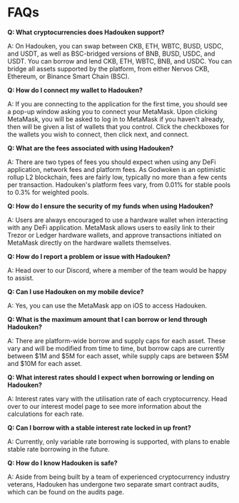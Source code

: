 # FAQs

**Q: What cryptocurrencies does Hadouken support?**

A: On Hadouken, you can swap between CKB, ETH, WBTC, BUSD, USDC, and USDT, as well as BSC-bridged versions of BNB, BUSD, USDC, and USDT. You can borrow and lend CKB, ETH, WBTC, BNB, and USDC. You can bridge all assets supported by the platform, from either Nervos CKB, Ethereum, or Binance Smart Chain (BSC).

**Q: How do I connect my wallet to Hadouken?**

A: If you are connecting to the application for the first time, you should see a pop-up window asking you to connect your MetaMask. Upon clicking MetaMask, you will be asked to log in to MetaMask if you haven't already, then will be given a list of wallets that you control. Click the checkboxes for the wallets you wish to connect, then click next, and connect.

**Q: What are the fees associated with using Hadouken?**

A: There are two types of fees you should expect when using any DeFi application, network fees and platform fees. As Godwoken is an optimistic rollup L2 blockchain, fees are fairly low, typically no more than a few cents per transaction. Hadouken's platform fees vary, from 0.01% for stable pools to 0.3% for weighted pools.

**Q: How do I ensure the security of my funds when using Hadouken?**

A: Users are always encouraged to use a hardware wallet when interacting with any DeFi application. MetaMask allows users to easily link to their Trezor or Ledger hardware wallets, and approve transactions initiated on MetaMask directly on the hardware wallets themselves.

**Q: How do I report a problem or issue with Hadouken?**

A: Head over to our Discord, where a member of the team would be happy to assist.

**Q: Can I use Hadouken on my mobile device?**

A: Yes, you can use the MetaMask app on iOS to access Hadouken.

**Q: What is the maximum amount that I can borrow or lend through Hadouken?**

A: There are platform-wide borrow and supply caps for each asset. These vary and will be modified from time to time, but borrow caps are currently between $1M and $5M  for each asset, while supply caps are between $5M and $10M for each asset.

**Q: What interest rates should I expect when borrowing or lending on Hadouken?**

A: Interest rates vary with the utilisation rate of each cryptocurrency. Head over to our interest model page to see more information about the calculations for each rate.

**Q: Can I borrow with a stable interest rate locked in up front?**

A: Currently, only variable rate borrowing is supported, with plans to enable stable rate borrowing in the future.

**Q: How do I know Hadouken is safe?**

A: Aside from being built by a team of experienced cryptocurrency industry veterans, Hadouken has undergone two separate smart contract audits, which can be found on the audits page.
